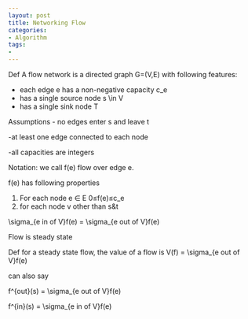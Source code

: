 ```yaml
---
layout: post
title: Networking Flow
categories:
- Algorithm
tags:
- 
---
```




Def A flow network is a directed graph G=(V,E) with following features:

- each edge e has a non-negative capacity c_e
- has a single source node s \in V
- has a single sink node T

Assumptions - no edges enter s and leave t

-at least one edge connected to each node

-all capacities are integers

Notation: we call f(e) flow over edge e.

 f(e) has following properties
 
 1. For each node e $\in$ E 0≤f(e)≤c_e
 2. for each node v other than s&t
  
 \sigma_{e in of V}f(e) =  \sigma_{e out of V}f(e)
 
Flow is steady state

Def for a steady state flow, the value of a flow is 
	V(f) = \sigma_{e out of V}f(e)
	
can also say 	

f^{out}(s) = \sigma_{e out of V}f(e)

f^{in}(s) = \sigma_{e in of V}f(e)

